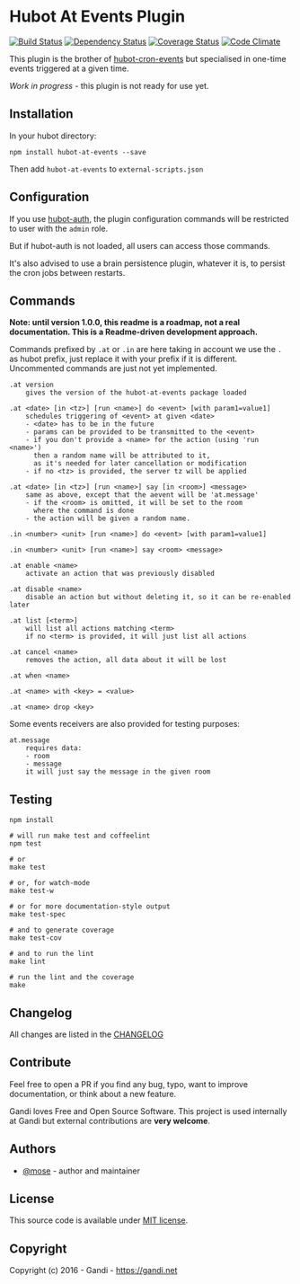 Hubot At Events Plugin
=================================

[![Build Status](https://img.shields.io/travis/Gandi/hubot-at-events.svg)](https://travis-ci.org/Gandi/hubot-at-events)
[![Dependency Status](https://gemnasium.com/Gandi/hubot-at-events.svg)](https://gemnasium.com/Gandi/hubot-at-events)
[![Coverage Status](https://img.shields.io/codeclimate/coverage/github/Gandi/hubot-at-events.svg)](https://codeclimate.com/github/Gandi/hubot-at-events/coverage)
[![Code Climate](https://img.shields.io/codeclimate/github/Gandi/hubot-at-events.svg)](https://codeclimate.com/github/Gandi/hubot-at-events)

This plugin is the brother of [hubot-cron-events](https://github.com/Gandi/hubot-cron-events) but specialised in one-time events triggered at a given time.

*Work in progress* - this plugin is not ready for use yet.


Installation
--------------
In your hubot directory:    

    npm install hubot-at-events --save

Then add `hubot-at-events` to `external-scripts.json`


Configuration
-----------------

If you use [hubot-auth](https://github.com/hubot-scripts/hubot-auth), the plugin configuration commands will be restricted to user with the `admin` role. 

But if hubot-auth is not loaded, all users can access those commands.

It's also advised to use a brain persistence plugin, whatever it is, to persist the cron jobs between restarts.


Commands
--------------

**Note: until version 1.0.0, this readme is a roadmap, not a real documentation. This is a Readme-driven development approach.**

Commands prefixed by `.at` or `.in` are here taking in account we use the `.` as hubot prefix, just replace it with your prefix if it is different. Uncommented commands are just not yet implemented.

    .at version
        gives the version of the hubot-at-events package loaded

    .at <date> [in <tz>] [run <name>] do <event> [with param1=value1]
        schedules triggering of <event> at given <date>
        - <date> has to be in the future
        - params can be provided to be transmitted to the <event>
        - if you don't provide a <name> for the action (using 'run <name>')
          then a random name will be attributed to it,
          as it's needed for later cancellation or modification
        - if no <tz> is provided, the server tz will be applied

    .at <date> [in <tz>] [run <name>] say [in <room>] <message>
        same as above, except that the aevent will be 'at.message'
        - if the <room> is omitted, it will be set to the room 
          where the command is done
        - the action will be given a random name.

    .in <number> <unit> [run <name>] do <event> [with param1=value1]
    
    .in <number> <unit> [run <name>] say <room> <message>

    .at enable <name>
        activate an action that was previously disabled

    .at disable <name>
        disable an action but without deleting it, so it can be re-enabled later

    .at list [<term>]
        will list all actions matching <term>
        if no <term> is provided, it will just list all actions

    .at cancel <name>
        removes the action, all data about it will be lost

    .at when <name>

    .at <name> with <key> = <value>

    .at <name> drop <key>

Some events receivers are also provided for testing purposes:

    at.message
        requires data:
        - room
        - message
        it will just say the message in the given room


Testing
----------------

    npm install

    # will run make test and coffeelint
    npm test 
    
    # or
    make test
    
    # or, for watch-mode
    make test-w

    # or for more documentation-style output
    make test-spec

    # and to generate coverage
    make test-cov

    # and to run the lint
    make lint

    # run the lint and the coverage
    make

Changelog
---------------
All changes are listed in the [CHANGELOG](CHANGELOG.md)

Contribute
--------------
Feel free to open a PR if you find any bug, typo, want to improve documentation, or think about a new feature. 

Gandi loves Free and Open Source Software. This project is used internally at Gandi but external contributions are **very welcome**. 

Authors
------------
- [@mose](https://github.com/mose) - author and maintainer

License
-------------
This source code is available under [MIT license](LICENSE).

Copyright
-------------
Copyright (c) 2016 - Gandi - https://gandi.net
